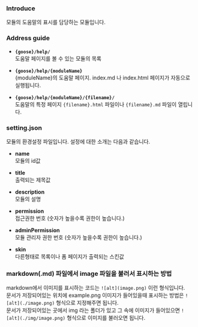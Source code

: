 ### Introduce
모듈의 도움말의 표시를 담당하는 모듈입니다.


### Address guide
* __`{goose}/help/`__  
도움말 페이지를 볼 수 있는 모듈의 목록

* __`{goose}/help/{moduleName}`__  
{moduleName}의 도움말 페이지. index.md 나 index.html 페이지가 자동으로 실행됩니다.

* __`{goose}/help/{moduleName}/{filename}/`__  
도움말의 특정 페이지 `{filename}.html` 파일이나 `{filename}.md` 파일이 열립니다.


### setting.json
모듈의 환경설정 파일입니다. 설정에 대한 소개는 다음과 같습니다.

* __name__  
모듈의 id값

* __title__  
출력되는 제목값

* __description__  
모듈의 설명

* __permission__  
접근권한 번호 (숫자가 높을수록 권한이 높습니다.)

* __adminPermission__  
모듈 관리자 권한 번호 (숫자가 높을수록 권한이 높습니다.)

* __skin__  
다른형태로 목록이나 폼 페이지가 출력되는 스킨값


### markdown(.md) 파일에서 image 파일을 불러서 표시하는 방법
markdown에서 이미지를 표시하는 코드는 `![alt](image.png)` 이런 형식입니다.  
문서가 저장되어있는 위치에 example.png 이미지가 들어있을때 표시하는 방법은 `![alt](./image.png)` 형식으로 지정해주면 됩니다.  
문서가 저장되어있는 곳에서 img 라는 폴더가 있고 그 속에 이미지가 들어있으면 `![alt](./img/image.png)` 형식으로 이미지를 불러오면 됩니다.